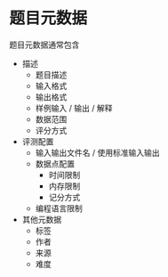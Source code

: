 # 题目元数据

题目元数据通常包含

- 描述
  - 题目描述
  - 输入格式
  - 输出格式
  - 样例输入 / 输出 / 解释
  - 数据范围
  - 评分方式
- 评测配置
  - 输入输出文件名 / 使用标准输入输出
  - 数据点配置
    - 时间限制
    - 内存限制
    - 记分方式
  - 编程语言限制
- 其他元数据
  - 标签
  - 作者
  - 来源
  - 难度
